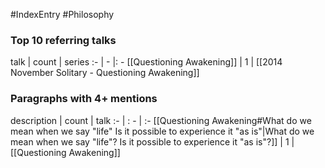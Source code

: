 #IndexEntry #Philosophy

### Top 10 referring talks
talk | count | series
:- | - |: -
[[Questioning Awakening]] | 1 | [[2014 November Solitary - Questioning Awakening]]

### Paragraphs with 4+ mentions
description | count | talk
:- | : - | :-
[[Questioning Awakening#What do we mean when we say "life" Is it possible to experience it "as is"\|What do we mean when we say "life"? Is it possible to experience it "as is"?]] | 1 | [[Questioning Awakening]]

